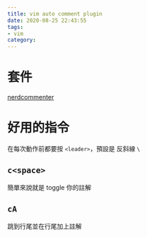 ```yaml
---
title: vim auto comment plugin
date: 2020-08-25 22:43:55
tags:
- vim
category:
---
```


# 套件
[nerdcommenter](https://github.com/preservim/nerdcommenter)

# 好用的指令
在每次動作前都要按 `<leader>`，預設是 反斜線 `\`  

## `c<space>`
簡單來說就是 toggle 你的註解  

## `cA`
跳到行尾並在行尾加上註解

